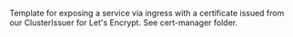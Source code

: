 Template for exposing a service via ingress with a certificate issued from our ClusterIssuer for Let's Encrypt. See cert-manager folder.
